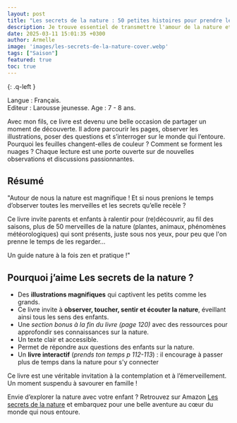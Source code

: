 ```yaml
---
layout: post
title: "Les secrets de la nature : 50 petites histoires pour prendre le temps de s'émerveiller de Rachel Williams et Freya Hartas"
description: Je trouve essentiel de transmettre l'amour de la nature et l'importance de prendre le temps de s'en émerveiller.
date: 2025-03-11 15:01:35 +0300
author: Armelle
image: 'images/les-secrets-de-la-nature-cover.webp'
tags: ["Saison"]
featured: true
toc: true
---
```



{: .q-left }

Langue : Français.   
Editeur : Larousse jeunesse.
Age : 7 - 8 ans.

Avec mon fils, ce livre est devenu une belle occasion de partager un moment de découverte. Il adore parcourir les pages, observer les illustrations, poser des questions et s’interroger sur le monde qui l’entoure. Pourquoi les feuilles changent-elles de couleur ? Comment se forment les nuages ? Chaque lecture est une porte ouverte sur de nouvelles observations et discussions passionnantes.

## Résumé

"Autour de nous la nature est magnifique ! Et si nous prenions le temps d’observer toutes les merveilles et les secrets qu’elle recèle ?

Ce livre invite parents et enfants à ralentir pour (re)découvrir, au fil des saisons, plus de 50 merveilles de la nature (plantes, animaux, phénomènes météorologiques) qui sont présents, juste sous nos yeux, pour peu que l'on prenne le temps de les regarder…

Un guide nature à la fois zen et pratique !"

## Pourquoi j’aime Les secrets de la nature ?

- Des **illustrations magnifiques** qui captivent les petits comme les grands.
- Ce livre invite à **observer, toucher, sentir et écouter la nature**, éveillant ainsi tous les sens des enfants.
- Une *section bonus à la fin du livre (page 120)* avec des ressources pour approfondir ses connaissances sur la nature.
- Un texte clair et accessible.
- Permet de répondre aux questions des enfants sur la nature.
- Un **livre interactif** (*prends ton temps p 112-113*) : il encourage à passer plus de temps dans la nature pour s'y connecter

Ce livre est une véritable invitation à la contemplation et à l’émerveillement. Un moment suspendu à savourer en famille !

Envie d’explorer la nature avec votre enfant ? Retrouvez sur Amazon [Les secrets de la nature](https://amzn.to/4kLrrv7) et embarquez pour une belle aventure au cœur du monde qui nous entoure.